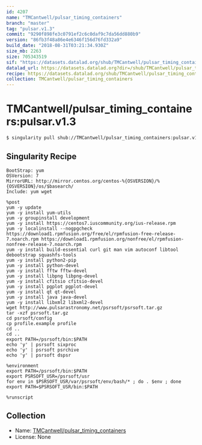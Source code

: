 ```yaml
---
id: 4207
name: "TMCantwell/pulsar_timing_containers"
branch: "master"
tag: "pulsar.v1.3"
commit: "9290f898fe3c0791ef2c6c0daf9c7da56dd880b9"
version: "86fb3f48a86e4e6346f156d76fd332a9"
build_date: "2018-08-31T03:21:34.930Z"
size_mb: 2263
size: 705343519
sif: "https://datasets.datalad.org/shub/TMCantwell/pulsar_timing_containers/pulsar.v1.3/2018-08-31-9290f898-86fb3f48/86fb3f48a86e4e6346f156d76fd332a9.simg"
datalad_url: https://datasets.datalad.org?dir=/shub/TMCantwell/pulsar_timing_containers/pulsar.v1.3/2018-08-31-9290f898-86fb3f48/
recipe: https://datasets.datalad.org/shub/TMCantwell/pulsar_timing_containers/pulsar.v1.3/2018-08-31-9290f898-86fb3f48/Singularity
collection: TMCantwell/pulsar_timing_containers
---
```


# TMCantwell/pulsar_timing_containers:pulsar.v1.3

```bash
$ singularity pull shub://TMCantwell/pulsar_timing_containers:pulsar.v1.3
```

## Singularity Recipe

```singularity
BootStrap: yum
OSVersion: 7
MirrorURL: http://mirror.centos.org/centos-%{OSVERSION}/%{OSVERSION}/os/$basearch/
Include: yum wget

%post
yum -y update
yum -y install yum-utils
yum -y groupinstall development
yum -y install https://centos7.iuscommunity.org/ius-release.rpm
yum -y localinstall --nogpgcheck https://download1.rpmfusion.org/free/el/rpmfusion-free-release-7.noarch.rpm https://download1.rpmfusion.org/nonfree/el/rpmfusion-nonfree-release-7.noarch.rpm
yum -y install build-essential curl git man vim autoconf libtool debootstrap squashfs-tools
yum -y install python2-pip
yum -y install python-devel
yum -y install fftw fftw-devel
yum -y install libpng libpng-devel
yum -y install cfitsio cfitsio-devel
yum -y install pgplot pgplot-devel
yum -y install qt qt-devel
yum -y install java java-devel
yum -y install libxml2 libxml2-devel
wget http://www.pulsarastronomy.net/psrsoft/psrsoft.tar.gz
tar -xzf psrsoft.tar.gz
cd psrsoft/config
cp profile.example profile
cd ..
cd ..
export PATH=/psrsoft/bin:$PATH
echo 'y' | psrsoft sixproc
echo 'y' | psrsoft psrchive
echo 'y' | psrsoft dspsr

%environment
export PATH=/psrsoft/bin:$PATH
export PSRSOFT_USR=/psrsoft/usr
for env in $PSRSOFT_USR/var/psrsoft/env/bash/* ; do . $env ; done
export PATH=$PSRSOFT_USR/bin:$PATH

%runscript
```

## Collection

 - Name: [TMCantwell/pulsar_timing_containers](https://github.com/TMCantwell/pulsar_timing_containers)
 - License: None

